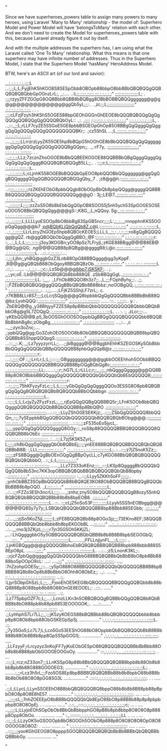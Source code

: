 "

Since we have superheroes_powers table to assign many powers to many heroes, using Laravel 
'Many to Many' relationship - the model of: Superhero Model and Power Model will have 
'belongsToMany' relation with each other. And we don't need to create the Model for 
superheroes_powers table with this, because Laravel already figure it out by itself.

And with the multiple addresses the superhero has, I am using what the Laravel called
'One To Many' relationship. What this means is that one superhero may have infinite number
of addresses. Thus in the Superhero Model, I state that the Superhero Model 'hasMany' 
HeroAddress Model.

BTW, here's an ASCII art (of our lord and savior):

 ,,,;,;,;,;,;,;,;;;;L                ...:,;;L;L;FyjjEhK5hKOO8S8SESpObb8OBOpb88bbpO8bb8BbQBQBQQgQQBQBQBQBQbbGpOGnzLrL;,  ,,:.... ..:L;;,;;;;,;;;;;,;;;,;,;,;,;,;"
 ;;;;;;;;;;;;;;;;;;L;      .         :;;;rzyyZFFZGOpG8OQ8Bbb8QBB8bBQBgg8OBbBOBBQBQQgggggg@g@g@g@@@@@@@@@@@g@ggQb5yL;;;:. .         ,zc;;;L;;;;;;;;;;;;;;;;;;;;;"
 ,;,;,;,;,;,;;;,;,;;,     .   . .   ,;;;cLFzjFzyh3hKShS5OGES88bpGEOhGGGnGhEEOE8bQQQBQBQQgQgQgQQQgQQBQQgQgQQQQBQbOyL:: .,:.  ,;;;;   ;:;;;;;;;,;,;;;;;;;,;,;,;,;"
 ;,;,;,;,;,;,;,;,;;L,      . ..,:::,,;;L;rLLF7cyZE5SSGoE5GE8pbbBSGEOpGhOp85O8BBgQgQgggQgQgggQgQgQQQgQQQgQQQQQQQQQBKr;:   .;cz5ShSL ...;L,;;;;;;;,;;;;;;;,;,;,;;"
 ,;,;,;,;;;,;,;,;,;;;       ....,;;,;;;;LLrrzrzLyyZK55OE5hp8bBQpG5hOOhGE8bBbQQQBQQgQgQgggggggQgQgQQQgQgQQQgQQQQBgQQpn;;.  .,.:rF7y,   .;;;;;;;;;;;;;;;;;;,;,;,;"
 ;,;,;,;,;,;,;;;;;;;;.   . .   ..,;;,;,;;LLz;7zcznZhoOGOE8bBbQQBEEKOGOE88QQBBBbQBgQgggQgggQgQgQgQgQgQgggBQQQBQBQBQQgB5LL;;.. . :;;;c;L;;:;;;;;,;;;;;;;;;,;,;,;;"
 ,;,;,;,;,;,;;;;;,;;L.    .   ..,,;,;,;;;;;;L;cLjnhK558OGEBbBQQQbGpEOO8pbQQOBbQQgggggg@ggQgQgBQQggggQQgQQBQQQQQBQBQQgQby,,7  .   ;z8@g@h.:;;;;;,;;;;;,;,;;;,;,;"
 ;,;,;,;,;,;,;,;;;;;;;   .   ..::;;;,;,;;;;;,;;rzZKEhEObG8pbbQQgb8ObOGpBbQb8pbpQQgg@ggggQQ8BBB8QQQQQBQQgQQQQBQQQQQQg@@gO  :      3j;;LE@7.,;;;;;;;;;,;;;;;,;;;;"
 ,;,;,;,;,;;;;;;;;;;;L,   .   ..,,;;;;;;;;L;;;;;zzZoS5O8b8bEbbQgQGpOB8SOOS5j5nh5ych53SpGOGESOSEoOOO5O8BbQBQQgQgg@@@gS::;K8G,,;L,nQQoy. Sg:,,;;;,;;;;;;;,;,;,;,;"
 ;,;,;,;,;,;;;,;,;;;;;;       .,:,,;,;;;;;;L;LLLLyoESOOp8bO8bbBg83SpGB5ncr;;;;;L:,;,,;,,,;rnnpphnKKS5OOpQgQgg@@@b7   ;p@BQbKLjQbQgQb8Z.c@L:;;;;;;;;;,;,;,;,;;;;"
 ,;,;,;,;;;,;,;;;;;;;;L,      ..,:,,;,;;;;;;LLrLzcyZhGOEp5hpb8QBOcKEOE5;LLL;L,,;;,:.,:,:;,;;;ro8gQgBQQQQgg@gQZ.   rb@ggQBOQbObQggQgBBO;,@F:;;;;;;,;;;;;;;;;,;,;"
 ;,;,;,;,;;;,;,;;;,;;;;r:      ::,.,:,,L;L;L;;;;,;;;;;;j3oy3KOGBn;yOO8pSz7LFryjL;zKGE88BBgg@@@B8EB@@BQg@QG;   .ng@@@QQBB8pBQBg@@ggggB8;L@c.;;;;;,;;;;;,;,;;;,;;"
 ,;,;,;,;,;,;;;;;;;;;;;;L.    ..:::.::,;;,;;;,:....   .:,;;;Ljhn;,yhBQ@ggbGzZ3Lnb88OpG88BBQggg@gg3yKppF.   ,8@@g@gQBQbB88ObQgoy8BBQBQBzOb.,,;,;;;;;;;,;,;;;;;,;"
 ;,;,;,;,;;;,;,;;;;;;;;;;L     .:::,:. ....,.. ..,:,,;,:...;;c;:,LzSb@@@g@bp7.jSKSKF;. .  ;. ,,;;yc;oE.:Lb@@@@QQBQBQbBbb888QE .zSb8BQgGgL.,;;;;;;;,;;;;;;;,;,;;"
 ,;,;,;,;,;;;;;;;;;;;;;;LL.     :,,,,.      .,LFhOb8BQQO8h3z7;;..,L,;;;FOphByhy,;:. .;;.  ;:;FZEbBQ8QBQQ@ggQQQgBBbQBQBb8B88bbz:;noOOBgQQ,.;,;;;;;,;;;;;;;,;;;,;"
 ;,;,;,;,;,;,;;;;;;;;;;;,,:.     .:,;,.....;LFjKZ5SShjLF7zrL;. c.  ,r7KBB8LLr8S7;;;;LcLcrjSQg@@@gQ8bpbbbQgQgQQQQBbbBBBbBbB88Q@bz;LyohQQQ::,;;;;;;;,;;;;;;;,;;;;"
 ,;,;,;,;,;,;,;,;;;;;;;;: ......    :::.. ;,;;;::..   y.:       . .ZbE8Q@@g.,y38BhjyyFZZES8p8pB8bbQbbQQQQQQQQQQBQbbbQBQbBbbO8g@g5L7ZOQgQ;.;,;;;;;;;;;,;;;,;,;,;"
 ;,;,;,;,;,;,;,;,;,;;;;L.    . . :.      :,          .zLcr;;;:... :yKEbQQ@@B.p5,3bOOSGhOOOSOGppbQgBBQgQQQQBQQQQQbb8BQQBBbBbbhBg8c;zObgBg,,,;,;,;,;,;;;;;;;;;,;;"
 ,;,;,;,;,;;;,;;;;;;;;;;;      ...,::..  ,c   ..,,;;zyn3oZnc;.... ,;ypbQQg@gg;Go3ZohOEO5OOO8b8ObQBBQQBQQQQQQQBQBB8bpQBQQQBBb8SShppQQQpgS.:;;;;;;;;;,;;;,;,;,;,;"
 ,,;,;,;,;,;;;,;;;;;;;;;;;.    ...:::,,;:.K;.,,;Lz7yyyzyrrLL;;....;;jbBgggg@@@8ggbhEhhK5ZEGOSKySGb8bbBbQQgQgQQQQbQBBpQQQQQBB8phbQgQQpB@z.,;;,;;;;;,;,;,;;;,;,;;"
 ,;,;,;,;,;,;,;,;;;;;;;;;;r;.   ....:,;;;:;OF.:,;;LrrLr;L;L;;::::;;;GBgggggggg@@@ggbbOOEEhhoh5OObbBBQQQQQQgQQQQQQQQBBBQQQBB8BpOQgBQbQg8c;,;;;;;;;;;;;,;,;;;,;,;"
 ,,;,;,;,;,;;;;;;;;;;;;;;;;LL;.......:,;;r;;hG7L;L;rLLLc;r;;,,,;;;,;nbQgggQgggg@g@QQ8B88p8O8OBbbbBBQQgggQgQQQQQQBQQQbQbQQQbQbBEbQQQQQ8;,;;;;;;;;;;;;,;;;,;;;,;;"
 ,,,;,;,;,;,;,;;;,;;;;;;;;;;;;r:  ...:;,;;;;;75hKFyzyFzLc;;;L;L;;;;;yGbQgQgQgQgggQQOo3ESSG8O8pb8QBQBgQgQgQgBQBQBQBQBbBQBQQQbBBbOQbbbgn .;;;;;;;;;;;;;;;,;;;,;,;"
 ;,;,;,;,;,;,;,;,;;;;;;;;;;;;;;L.. ..::;:;;L;L;LcjyZyZFyzFzzL;,,;;,rjEpQQgQQBgQQBBBQ5r;;LFnK5OOb8bbQBQQgggQQBQBQQQQQbBBQbQQQBB8p8BbQ@O .;;;;;;;;;;;;;;,;;;,;,;;"
 ,;,;,;,;,;,;,;,;,;;;;;;;;;;;;;;;...:.::;,;;LLyZShGGESEKKjz;,..:;;;;ZSbQgQQQQQQ8bbQQQn;,::;;7ySEppbbBQgQQBQQQbQQQQQQQbBQQBQBQbBObg@@@.::;;;;;;;;;;;;;,;;;;;,;,;"
 ,,;,;,;,;,;,;,;,;,;,;;;;;;;;;;;;,...:.::;,;;zF535oEo5jycL,.  :;,;,;yppQQgQgQQQQQgggQ8GGy;::,;roS8p88QQQQQBBBQ8QQQBQQQ8QQQBQBB8bObEc  ;;;;;;;;;;,;;;,;,;,;,;,;;"
 ,;,;,;,;,;,;,;,;,;,;;;;;;;;;;;;;;,.:...::;;L7zj5K5K5ZyrL,.   L;;;;;ch8bQggQgQgggQbObBQBbEj;;:;;ynEE88BBQBQBQQBBQQQBQbQBQBQBBbB8B;    :,LLL;;;;;;,;;;;;,;,;,;,;"
,;,,,;,;,;,;,;,;,;,;;;;;;;;;;;;;;L;..:...::;;z7jZ5noK5Zz;;.  :;;;;;zFS8BQgg@QgBbOEnOQgQgBBpOycLL;c7yKGO88BbQBQBQBQQQQQBQBQbQBQbbbO,    ..::,;L;L;;;;;;,;,;,;,;,"
 ,;,,,;,;,;,;,;,;;;,;,;,;;;;;;;;;;;.......,,LLz7Z333oKEnz;;:;,,:::;LKSp8QggggBbQQQQbQQgQQ8b8b53nc7KK3opOBBQBQBQbBBQBQBQQQBQbQbB8bpby          ..;;;;;;;,;,;,;,;"
,,;,;,;,;,;,;,;,;,;,;,;;;;;;;;;;;;: :.,.::;;LLyy5ZKKh5oFF;;;;;;.. .;ynhObBBZ3SOpBbQQQQQbB8bBQ8QE3KO88ObBQQQBQB8BQQgBQQQbBbBBB8b8pOQO.           .,L;;;;,;,;,,;"
 ,,,,,;,;,;,;,;,;,;,;;;,;,;;;,;;;;L, ..::..:;;rFZZo3ESh3ncrLL;;;;.....,;znhz;zny5O8bQQQBQQQBQQgB8ozy55nhQBQBQBQbBBQQQBQBBb88b8b8bpEOB8.            .;;;,;,;,;,;"
,:,,,,;,;,;,;,;,;,;,;,;;;,;;;;;;;;L...::...:;;cLjZ5oSo53F;;;;,;,;;;;LLyyh5SS5nEOBbgg@@@@@@@Q8Sy7y7y;;LSBQbQBQQQbQBQQQBB8bpB8Bbb88SEGbb;            .;;;,;,;,;;"
 ,,,;,;,;,;,;,;,;,;,;,;;;;;;;;;,;;;;; ..:....,;;zjSo5KoZ5jL;;;;;;;L;zFE8BQQBQBb88p8OGo3jz;;;73EKno8EF;38QQQBQQQQB8BBQbQbb8bbb8b8bpEKGObBL          ...;;;,;,;,;"
,,,;,,,;,,,;,;,;,;,;,;;;;;,;,;;;,;;;;. ..:...,,;rno3j3ZKjzL;;;;;;r7jn35G5Oh5KKjZL; ,...::LhQggggbbO5y5GBBQQQQQBQBQbQBB8b8b8B8B8bpbSEGOGbQ;         ....,;;;;,,,"
 ,,,;,,,;,;,;,;,;,;,;,;;;;;;;;;;;;;;L,........,;FFLLnjjynFL,,,;;L;;;;::   ..  ,LjnKGBQgg@@@gQQQQQBbhoEbBQBQBQBBBQBQBB8bpb888bbb888S58EpO8pL.      ......:,;;;,;"
,,,,,,,,,,;,;,;,;,;,;,;,;,;;;;;;;;;;L. ...:...;zS;LnonK3KL;:.         .:;cjcFZpbQg@ggggQgQQbQQQQQbbG88BBQBQBBbQbBbB8bO8pb8BbB888boSpOOpO8cL:    ....: ....,;;;"
 ,,:,:,:,,;,;,;,;,;,;,;,;,;,;;;,;;;;;;;. ...,. :7nZzohpGOE5y;,;::...:;y5pO888O88BBQQQQQBQQQbQbQQQQQBB8B8bpB8BBB8Q8b8bOp8b8BbBbbO8Ohh8O8ObEz;;     ..,:. ......,"
;:,:,,;,,,;,;,;,;,;,;,;,;,;,;;;;;;;;;;; ...:;. :LjyrSObpGhSzL;L;;;,.,;FjooEhOE5KEG8bQBQQQQQBBQQQgQQBQbb8b88bQ888Bp8O88bpb8b88O88OnGE8EOOEL;:    ..:::.. ......"
 ,;:,:,,,,,,,,;,;,;,;,;,;,;,;;;,;,;;;;;;,  ..:;. .Lz77SpbpOZF7c;L;,...:,LcnzLLKn3n5OBBQBQQgBQBBbQQgQQBQ8b8QbBBB8b8bO888pb8b88pb8853EOOOGOK;..   .....::........"
 ,:,:,:,:,,,,,,,,,,;,,,;,;;;,;,;;;,;;;;;;:   .,;. .;;LyhhphS7Lr7LL;;,,:;;jK5zyKOEGS88bBQBBbb8BbQBQBQQQQQbbbb8bbbp8p8O8Ob8bpb88ObGSKEGpSpSj.    ................"
 :,:,:,:,:;,;,;,;,;,;,;,;,;,;,;,;,;,;;;;;L.   .:;.  ,;7y35Go5;Lc7L7;L;Lco5Go53EEShOG88bO8OppbbQbBQQBQQQbBbB8B8b888b88Ob8B8b8pp8GpSS5pGOGS;.     ..............."
 ,:,:,:,:,,;,,,,,;,;,;,;,;,;,;,;,;;;;;,;;;;.   ..,.. .,LLFzyyF;rLrcyzyz3nKojFF7yjKoEObGESpO88QBQQQBQQQBBbBbBbb88Ob8b8b8B88pbObGOOGEOOGoOy.     ................"
 :::,:,:,:,:,:,,,,,,;,;,;,;,;,;,;,;;;,;,;,;;. .   ... .:::;;L;rcz;nZ33on7;;;LLnKSSpG8p88b8BbQBQQQBQBQBB8bpb8b88Ob8b8bbBpb8b88G888GOGOEG3;     ................."
 :.,:,:,:,:,:,:,,,,;,;,;,;,;,;,;,;,;,;;;,;;L;. .   ........:,;;rLcz3h5rL;;;Fzo5OS8Ep8bpBBBBQBQBQBBbB8b8b8bpbO88b8B8b8b8bOb88O8O8pGG8SG3L     ....:............."
 .::::::,:,:,:,:,:;,,,;,;,,,;,;,;,;,;;;,;,;;;;. . . ..... . .:;;L;LLycL;LLynSSOEEhO8B8bbQBQBQQQBQ8bppO88b8b8b8B88pb88pBpbO8O8p8O8E8hE57.     .................."
 :.,:,:,:,:,:,:,:,:,,,,;,;,;,;,;,;,;,;,;,;,;;;;. ... . ..... ..,,;;;;cL;;7nhZOEEEpO8bB8BbQQQQQbQb8EpO88bO8p88B8b88p8p8pbpbpbp8O8O8OpEj.    . . ......... ......"
.:.::,.,:::::,:,:,:,:,,;,;,;,,,;,;,;,;,;,;,;;c;  ... . ....  ..,,;;;;L;LLyjoEOhSOpObOb8BbQbBbbpphGO8pB8b8pb8bbp8O8O8O8p888p8Opp8ObOo.    . . ........... ....."
 :.,.::::::::,:,:,:,:,:,,,,,,;,;,;,,,;,;,;,;;LL   .. ... . ...  .::;,;;L;LLzyOK5oGSOGOpb8bO8GOGh5OObO8p888p8O8O8O8O8OpO8O8OOOOG8O8OZ:    . ....... ....... ... "
:,:,:,:,:,:,:,:,,,,;,;,,,;,;,;;;;;;;;;;;;;;;:    ..... . .....   ..::;;;,;;yooKGhGEOG8O8ppppSGOQBQQQBQBQBQbBbBbBBBbQbQBQBBbQBBbbGy.    ................... ..."


"